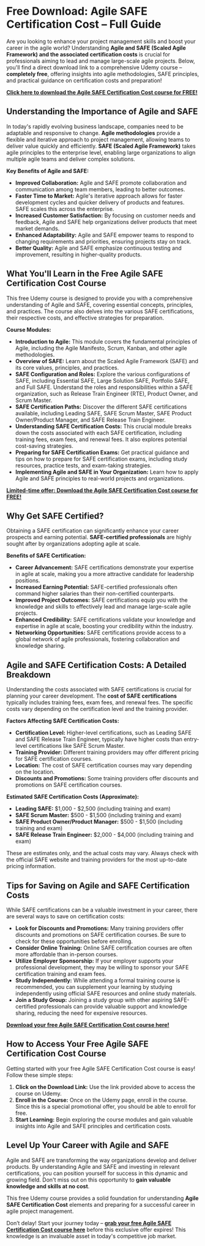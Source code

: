 # Free Download: Agile SAFE Certification Cost – Full Guide

Are you looking to enhance your project management skills and boost your career in the agile world? Understanding **Agile and SAFE (Scaled Agile Framework) and the associated certification costs** is crucial for professionals aiming to lead and manage large-scale agile projects. Below, you'll find a direct download link to a comprehensive Udemy course – **completely free**, offering insights into agile methodologies, SAFE principles, and practical guidance on certification costs and preparation!

[**Click here to download the Agile SAFE Certification Cost course for FREE!**](https://udemywork.com/agile-safe-certification-cost)

## Understanding the Importance of Agile and SAFE

In today's rapidly evolving business landscape, companies need to be adaptable and responsive to change. **Agile methodologies** provide a flexible and iterative approach to project management, allowing teams to deliver value quickly and efficiently. **SAFE (Scaled Agile Framework)** takes agile principles to the enterprise level, enabling large organizations to align multiple agile teams and deliver complex solutions.

**Key Benefits of Agile and SAFE:**

*   **Improved Collaboration:** Agile and SAFE promote collaboration and communication among team members, leading to better outcomes.
*   **Faster Time to Market:** Agile's iterative approach allows for faster development cycles and quicker delivery of products and features. SAFE scales this across the enterprise.
*   **Increased Customer Satisfaction:** By focusing on customer needs and feedback, Agile and SAFE help organizations deliver products that meet market demands.
*   **Enhanced Adaptability:** Agile and SAFE empower teams to respond to changing requirements and priorities, ensuring projects stay on track.
*   **Better Quality:** Agile and SAFE emphasize continuous testing and improvement, resulting in higher-quality products.

## What You'll Learn in the Free Agile SAFE Certification Cost Course

This free Udemy course is designed to provide you with a comprehensive understanding of Agile and SAFE, covering essential concepts, principles, and practices. The course also delves into the various SAFE certifications, their respective costs, and effective strategies for preparation.

**Course Modules:**

*   **Introduction to Agile:** This module covers the fundamental principles of Agile, including the Agile Manifesto, Scrum, Kanban, and other agile methodologies.
*   **Overview of SAFE:** Learn about the Scaled Agile Framework (SAFE) and its core values, principles, and practices.
*   **SAFE Configuration and Roles:** Explore the various configurations of SAFE, including Essential SAFE, Large Solution SAFE, Portfolio SAFE, and Full SAFE. Understand the roles and responsibilities within a SAFE organization, such as Release Train Engineer (RTE), Product Owner, and Scrum Master.
*   **SAFE Certification Paths:** Discover the different SAFE certifications available, including Leading SAFE, SAFE Scrum Master, SAFE Product Owner/Product Manager, and SAFE Release Train Engineer.
*   **Understanding SAFE Certification Costs:** This crucial module breaks down the costs associated with each SAFE certification, including training fees, exam fees, and renewal fees. It also explores potential cost-saving strategies.
*   **Preparing for SAFE Certification Exams:** Get practical guidance and tips on how to prepare for SAFE certification exams, including study resources, practice tests, and exam-taking strategies.
*   **Implementing Agile and SAFE in Your Organization:** Learn how to apply Agile and SAFE principles to real-world projects and organizations.

[**Limited-time offer: Download the Agile SAFE Certification Cost course for FREE!**](https://udemywork.com/agile-safe-certification-cost)

## Why Get SAFE Certified?

Obtaining a SAFE certification can significantly enhance your career prospects and earning potential. **SAFE-certified professionals** are highly sought after by organizations adopting agile at scale.

**Benefits of SAFE Certification:**

*   **Career Advancement:** SAFE certifications demonstrate your expertise in agile at scale, making you a more attractive candidate for leadership positions.
*   **Increased Earning Potential:** SAFE-certified professionals often command higher salaries than their non-certified counterparts.
*   **Improved Project Outcomes:** SAFE certifications equip you with the knowledge and skills to effectively lead and manage large-scale agile projects.
*   **Enhanced Credibility:** SAFE certifications validate your knowledge and expertise in agile at scale, boosting your credibility within the industry.
*   **Networking Opportunities:** SAFE certifications provide access to a global network of agile professionals, fostering collaboration and knowledge sharing.

## Agile and SAFE Certification Costs: A Detailed Breakdown

Understanding the costs associated with SAFE certifications is crucial for planning your career development. The **cost of SAFE certifications** typically includes training fees, exam fees, and renewal fees. The specific costs vary depending on the certification level and the training provider.

**Factors Affecting SAFE Certification Costs:**

*   **Certification Level:** Higher-level certifications, such as Leading SAFE and SAFE Release Train Engineer, typically have higher costs than entry-level certifications like SAFE Scrum Master.
*   **Training Provider:** Different training providers may offer different pricing for SAFE certification courses.
*   **Location:** The cost of SAFE certification courses may vary depending on the location.
*   **Discounts and Promotions:** Some training providers offer discounts and promotions on SAFE certification courses.

**Estimated SAFE Certification Costs (Approximate):**

*   **Leading SAFE:** $1,000 - $2,500 (including training and exam)
*   **SAFE Scrum Master:** $500 - $1,500 (including training and exam)
*   **SAFE Product Owner/Product Manager:** $500 - $1,500 (including training and exam)
*   **SAFE Release Train Engineer:** $2,000 - $4,000 (including training and exam)

These are estimates only, and the actual costs may vary. Always check with the official SAFE website and training providers for the most up-to-date pricing information.

## Tips for Saving on Agile and SAFE Certification Costs

While SAFE certifications can be a valuable investment in your career, there are several ways to save on certification costs:

*   **Look for Discounts and Promotions:** Many training providers offer discounts and promotions on SAFE certification courses. Be sure to check for these opportunities before enrolling.
*   **Consider Online Training:** Online SAFE certification courses are often more affordable than in-person courses.
*   **Utilize Employer Sponsorship:** If your employer supports your professional development, they may be willing to sponsor your SAFE certification training and exam fees.
*   **Study Independently:** While attending a formal training course is recommended, you can supplement your learning by studying independently using official SAFE resources and online study materials.
*   **Join a Study Group:** Joining a study group with other aspiring SAFE-certified professionals can provide valuable support and knowledge sharing, reducing the need for expensive resources.

[**Download your free Agile SAFE Certification Cost course here!**](https://udemywork.com/agile-safe-certification-cost)

## How to Access Your Free Agile SAFE Certification Cost Course

Getting started with your free Agile SAFE Certification Cost course is easy! Follow these simple steps:

1.  **Click on the Download Link:** Use the link provided above to access the course on Udemy.
2.  **Enroll in the Course:** Once on the Udemy page, enroll in the course. Since this is a special promotional offer, you should be able to enroll for free.
3.  **Start Learning:** Begin exploring the course modules and gain valuable insights into Agile and SAFE principles and certification costs.

## Level Up Your Career with Agile and SAFE

Agile and SAFE are transforming the way organizations develop and deliver products. By understanding Agile and SAFE and investing in relevant certifications, you can position yourself for success in this dynamic and growing field. Don't miss out on this opportunity to **gain valuable knowledge and skills at no cost**.

This free Udemy course provides a solid foundation for understanding **Agile SAFE Certification Cost** elements and preparing for a successful career in agile project management.

Don’t delay! Start your journey today – **[grab your free Agile SAFE Certification Cost course here](https://udemywork.com/agile-safe-certification-cost)** before this exclusive offer expires! This knowledge is an invaluable asset in today's competitive job market.

